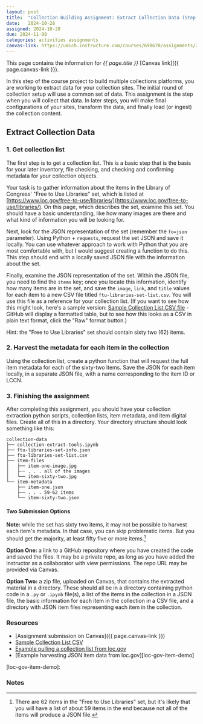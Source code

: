 ```yaml
---
layout: post
title:  "Collection Building Assignment: Extract Collection Data (Step 1)"
date:   2024-10-28
assigned: 2024-10-28
due: 2024-11-08
categories: activities assignments
canvas-link: https://umich.instructure.com/courses/698670/assignments/2472574
---
```


This page contains the information for *{{ page.title }}* [Canvas link]({{ page.canvas-link }}).

In this step of the course project to build multiple collections platforms,
you are working to extract data for your collection sites.
The initial round of collection setup will use a common set of data.
This assignment is the step when you will collect that data.
In later steps, you will make final configurations of your sites,
transform the data, and finally load (or ingest) the collection content.

## Extract Collection Data

### 1. Get collection list

The first step is to get a collection list. This is a basic
step that is the basis for your later inventory, file checking,
and checking and confirming metadata for your collection objects.

Your task is to gather information about the items in the
Library of Congress' "Free to Use Libraries" set, which is
listed at [https://www.loc.gov/free-to-use/libraries/](https://www.loc.gov/free-to-use/libraries/).
On this page, which describes the set, examine this set.
You should have a basic understanding, like how many images are there and
what kind of information you will be looking for. 

Next, look for the JSON representation of the set (remember the `fo=json` parameter).
Using Python + `requests`, request the set JSON and save it locally.
You can use whatever approach to work with Python that you are most comfortable with,
but I would suggest creating a function to do this.
This step should end with a locally saved JSON file with the information about the set.

Finally, examine the JSON representation of the set.
Within the JSON file, you need to find the `items` key;
once you locate this information, identify how many items are in the set,
and save the `image`, `link`, and `title` values for each item
to a new CSV file titled `ftu-libraries-set-list.csv`.
You will use this file as a reference for your collection list.
(If you want to see how this might look, here's a sample version: [Sample Collection List CSV file][sample-collection-list-csv] - GitHub will display a formatted table, but to see how this looks as a CSV in plain text format, click the "Raw" format button.)

Hint: the "Free to Use Libraries" set should contain sixty two (62) items.

### 2. Harvest the metadata for each item in the collection

Using the collection list, create a python function that will request the
full item metadata for each of the sixty-two items.
Save the JSON for each item locally, in a separate JSON file,
with a name corresponding to the item ID or LCCN.

### 3. Finishing the assignment

After completing this assignment, you should have your collection extraction python scripts,
collection lists, item metadata, and item digital files. Create all of this in a directory.
Your directory structure should look something like this:

```
collection-data
├── collection-extract-tools.ipynb
├── ftu-libraries-set-info.json
├── ftu-libraries-set-list.csv
├── item-files
│   ├── item-one-image.jpg
│   ├── . . . all of the images
│   └── item-sixty-two.jpg
└── item-metadata
    ├── item-one.json
    ├── . . . 59-62 items
    └── item-sixty-two.json
```

#### Two Submission Options

**Note:** while the set has sixty two items, it may not be possible to harvest each item's metadata.
In that case, you can skip problematic items. But you should get the majority, at least fifty five or more items.[^1]

**Option One:** a link to a GitHub repository where you have created the code and saved the files.
It may be a private repo, as long as you have added the instructor as a collaborator with view permissions. The repo URL may be provided via Canvas.

**Option Two:** a zip file, uploaded on Canvas, that contains the extracted material in a directory.
These should all be in a directory containing python code in a `.py` or `.ipynb` file(s),
a list of the items in the collection in a JSON file,
the basic information for each item in the collection in a CSV file,
and a directory with JSON item files representing each item in the collection.

### Resources

* [Assignment submission on Canvas]({{ page.canvas-link }})
* [Sample Collection List CSV][sample-collection-list-csv]
* [Example pulling a collection list from loc.gov][loc-gov-collection-list-demo]
* [Example harvesting JSON item data from loc.gov][loc-gov-item-demo]

[loc-gov-collection-list-demo]: https://github.com/morskyjezek/si676-2024-data/blob/main/examples/assignment-extract-1-collection-list.ipynb
[sample-collection-list-csv]: https://github.com/morskyjezek/si676-2024-data/blob/main/collection-project/collection_set_list-sample.csv
[loc-gov-item-demo]: 

### Notes

[^1]: There are 62 items in the "Free to Use Libraries" set, but it's likely that you will have a list of about 59 items in the end because not all of the items will produce a JSON file.
